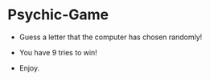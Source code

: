 # Psychic-Game

- Guess a letter that the computer has chosen randomly!

- You have 9 tries to win!

- Enjoy.
